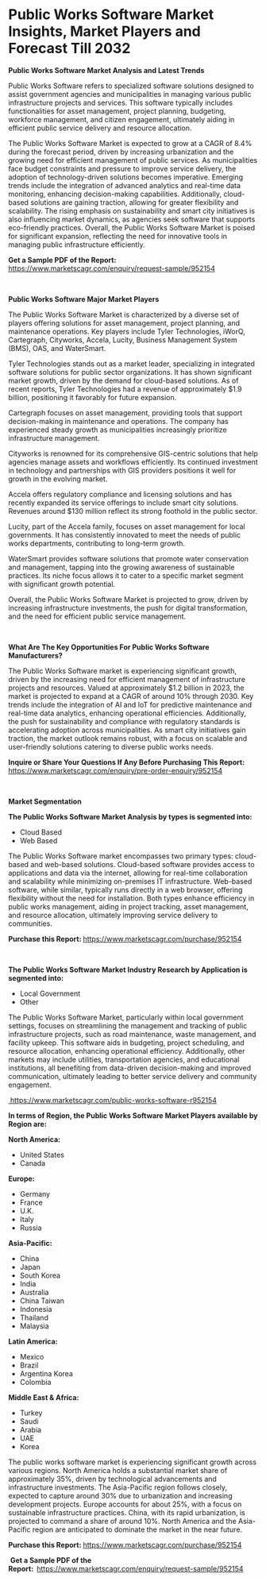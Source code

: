 <p><h1>Public Works Software Market Insights, Market Players and Forecast Till 2032</h1></p><p><strong>Public Works Software Market Analysis and Latest Trends</strong></p>
<p><p>Public Works Software refers to specialized software solutions designed to assist government agencies and municipalities in managing various public infrastructure projects and services. This software typically includes functionalities for asset management, project planning, budgeting, workforce management, and citizen engagement, ultimately aiding in efficient public service delivery and resource allocation.</p><p>The Public Works Software Market is expected to grow at a CAGR of 8.4% during the forecast period, driven by increasing urbanization and the growing need for efficient management of public services. As municipalities face budget constraints and pressure to improve service delivery, the adoption of technology-driven solutions becomes imperative. Emerging trends include the integration of advanced analytics and real-time data monitoring, enhancing decision-making capabilities. Additionally, cloud-based solutions are gaining traction, allowing for greater flexibility and scalability. The rising emphasis on sustainability and smart city initiatives is also influencing market dynamics, as agencies seek software that supports eco-friendly practices. Overall, the Public Works Software Market is poised for significant expansion, reflecting the need for innovative tools in managing public infrastructure efficiently.</p></p>
<p><strong>Get a Sample PDF of the Report:&nbsp;</strong> <a href="https://www.marketscagr.com/enquiry/request-sample/952154?utm_campaign=2515&utm_medium=2&utm_source=Github&utm_content=ia&utm_term=17042025&utm_id=public-works-software">https://www.marketscagr.com/enquiry/request-sample/952154</a></p>
<p>&nbsp;</p>
<p><strong>Public Works Software Major Market Players</strong></p>
<p><p>The Public Works Software Market is characterized by a diverse set of players offering solutions for asset management, project planning, and maintenance operations. Key players include Tyler Technologies, iWorQ, Cartegraph, Cityworks, Accela, Lucity, Business Management System (BMS), OAS, and WaterSmart.</p><p>Tyler Technologies stands out as a market leader, specializing in integrated software solutions for public sector organizations. It has shown significant market growth, driven by the demand for cloud-based solutions. As of recent reports, Tyler Technologies had a revenue of approximately $1.9 billion, positioning it favorably for future expansion.</p><p>Cartegraph focuses on asset management, providing tools that support decision-making in maintenance and operations. The company has experienced steady growth as municipalities increasingly prioritize infrastructure management. </p><p>Cityworks is renowned for its comprehensive GIS-centric solutions that help agencies manage assets and workflows efficiently. Its continued investment in technology and partnerships with GIS providers positions it well for growth in the evolving market.</p><p>Accela offers regulatory compliance and licensing solutions and has recently expanded its service offerings to include smart city solutions. Revenues around $130 million reflect its strong foothold in the public sector.</p><p>Lucity, part of the Accela family, focuses on asset management for local governments. It has consistently innovated to meet the needs of public works departments, contributing to long-term growth.</p><p>WaterSmart provides software solutions that promote water conservation and management, tapping into the growing awareness of sustainable practices. Its niche focus allows it to cater to a specific market segment with significant growth potential.</p><p>Overall, the Public Works Software Market is projected to grow, driven by increasing infrastructure investments, the push for digital transformation, and the need for efficient public service management.</p></p>
<p>&nbsp;</p>
<p><strong>What Are The Key Opportunities For Public Works Software Manufacturers?</strong></p>
<p><p>The Public Works Software market is experiencing significant growth, driven by the increasing need for efficient management of infrastructure projects and resources. Valued at approximately $1.2 billion in 2023, the market is projected to expand at a CAGR of around 10% through 2030. Key trends include the integration of AI and IoT for predictive maintenance and real-time data analytics, enhancing operational efficiencies. Additionally, the push for sustainability and compliance with regulatory standards is accelerating adoption across municipalities. As smart city initiatives gain traction, the market outlook remains robust, with a focus on scalable and user-friendly solutions catering to diverse public works needs.</p></p>
<p><strong>Inquire or Share Your Questions If Any Before Purchasing This Report:</strong> <a href="https://www.marketscagr.com/enquiry/pre-order-enquiry/952154?utm_campaign=2515&utm_medium=2&utm_source=Github&utm_content=ia&utm_term=17042025&utm_id=public-works-software">https://www.marketscagr.com/enquiry/pre-order-enquiry/952154</a></p>
<p>&nbsp;</p>
<p><strong>Market Segmentation</strong></p>
<p><strong>The Public Works Software Market Analysis by types is segmented into:</strong></p>
<p><ul><li>Cloud Based</li><li>Web Based</li></ul></p>
<p><p>The Public Works Software market encompasses two primary types: cloud-based and web-based solutions. Cloud-based software provides access to applications and data via the internet, allowing for real-time collaboration and scalability while minimizing on-premises IT infrastructure. Web-based software, while similar, typically runs directly in a web browser, offering flexibility without the need for installation. Both types enhance efficiency in public works management, aiding in project tracking, asset management, and resource allocation, ultimately improving service delivery to communities.</p></p>
<p><strong>Purchase this Report:&nbsp;</strong><a href="https://www.marketscagr.com/purchase/952154?utm_campaign=2515&utm_medium=2&utm_source=Github&utm_content=ia&utm_term=17042025&utm_id=public-works-software">https://www.marketscagr.com/purchase/952154</a></p>
<p>&nbsp;</p>
<p><strong>The Public Works Software Market Industry Research by Application is segmented into:</strong></p>
<p><ul><li>Local Government</li><li>Other</li></ul></p>
<p><p>The Public Works Software Market, particularly within local government settings, focuses on streamlining the management and tracking of public infrastructure projects, such as road maintenance, waste management, and facility upkeep. This software aids in budgeting, project scheduling, and resource allocation, enhancing operational efficiency. Additionally, other markets may include utilities, transportation agencies, and educational institutions, all benefiting from data-driven decision-making and improved communication, ultimately leading to better service delivery and community engagement.</p></p>
<p><a href="https://www.marketscagr.com/public-works-software-r952154?utm_campaign=2515&utm_medium=2&utm_source=Github&utm_content=ia&utm_term=17042025&utm_id=public-works-software">&nbsp;https://www.marketscagr.com/public-works-software-r952154</a></p>
<p><strong>In terms of Region, the Public Works Software Market Players available by Region are:</strong></p>
<p>
    <p> <strong> North America: </strong>
        <ul>
            <li>United States</li>
            <li>Canada</li>
        </ul>
        </p> 
    <p> <strong> Europe: </strong>
        <ul>
            <li>Germany</li>
            <li>France</li>
            <li>U.K.</li>
            <li>Italy</li>
            <li>Russia</li>
        </ul>
        </p> 
    <p> <strong> Asia-Pacific: </strong>
        <ul>
            <li>China</li>
            <li>Japan</li>
            <li>South Korea</li>
            <li>India</li>
            <li>Australia</li>
            <li>China Taiwan</li>
            <li>Indonesia</li>
            <li>Thailand</li>
            <li>Malaysia</li>
        </ul>
        </p> 
    <p> <strong> Latin America: </strong>
        <ul>
            <li>Mexico</li>
            <li>Brazil</li>
            <li>Argentina Korea</li>
            <li>Colombia</li>
        </ul>
        </p> 
    <p> <strong> Middle East & Africa: </strong>
        <ul>
            <li>Turkey</li>
            <li>Saudi</li>
            <li>Arabia</li>
            <li>UAE</li>
            <li>Korea</li>
        </ul>
    </p>
    </p>
<p><p>The public works software market is experiencing significant growth across various regions. North America holds a substantial market share of approximately 35%, driven by technological advancements and infrastructure investments. The Asia-Pacific region follows closely, expected to capture around 30% due to urbanization and increasing development projects. Europe accounts for about 25%, with a focus on sustainable infrastructure practices. China, with its rapid urbanization, is projected to command a share of around 10%. North America and the Asia-Pacific region are anticipated to dominate the market in the near future.</p></p>
<p><strong>Purchase this Report: </strong><a href="https://www.marketscagr.com/purchase/952154?utm_campaign=2515&utm_medium=2&utm_source=Github&utm_content=ia&utm_term=17042025&utm_id=public-works-software">https://www.marketscagr.com/purchase/952154</a></p>
<p>&nbsp;<strong>Get a Sample PDF of the Report:&nbsp;&nbsp;</strong><a href="https://www.marketscagr.com/enquiry/request-sample/952154?utm_campaign=2515&utm_medium=2&utm_source=Github&utm_content=ia&utm_term=17042025&utm_id=public-works-software">https://www.marketscagr.com/enquiry/request-sample/952154</a></p>
<p><strong></strong></p>
<p><p></p><p></p><p></p></p>
